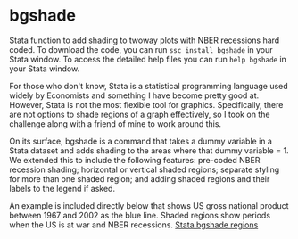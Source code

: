 # bgshade
Stata function to add shading to twoway plots with NBER recessions hard coded.
To download the code, you can run `ssc install bgshade` in your Stata window.
To access the detailed help files you can run `help bgshade` in your Stata window.

For those who don't know, Stata is a statistical programming language used widely by Economists and something I have become pretty good at. However, Stata is not the most flexible tool for graphics. Specifically, there are not options to shade regions of a graph effectively, so I took on the challenge along with a friend of mine to work around this.

On its surface, bgshade is a command that takes a dummy variable in a Stata dataset and adds shading to the areas where that dummy variable = 1. We extended this to include the following features: pre-coded NBER recession shading; horizontal or vertical shaded regions; separate styling for more than one shaded region; and adding shaded regions and their labels to the legend if asked.

An example is included directly below that shows US gross national product between 1967 and 2002 as the blue line. Shaded regions show periods when the US is at war and NBER recessions.
[Stata bgshade regions](http://www.haavindberman.com/Public/bgshade/wars.png)
